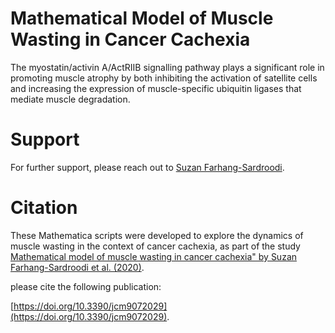 # Mathematical Model of Muscle Wasting in Cancer Cachexia

The myostatin/activin A/ActRIIB signalling pathway plays a significant role in promoting muscle atrophy by both inhibiting the activation of satellite cells and increasing the expression of muscle-specific ubiquitin ligases that mediate muscle degradation. 


# Support

For further support, please reach out to [Suzan Farhang-Sardroodi](https://www.suzanfarhangsardroodi.com/).

# Citation

These Mathematica scripts were developed to explore the dynamics of muscle wasting in the context of cancer cachexia, as part of the study [Mathematical model of muscle wasting in cancer cachexia" by Suzan Farhang-Sardroodi et al. (2020)](https://doi.org/10.3390/jcm9072029). 

please cite the following publication: 

[https://doi.org/10.3390/jcm9072029](https://doi.org/10.3390/jcm9072029).


